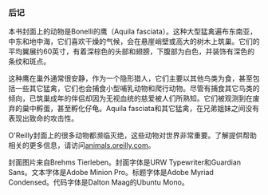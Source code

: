 ### 后记
本书封面上的动物是Bonelli的鹰（Aquila fasciata）。这种大型猛禽遍布东南亚，中东和地中海，它们喜欢干燥的气候，会在悬崖峭壁或高大的树木上筑巢。它们的平均翼展约60英寸，有着深棕色的头部和翅膀，下腹部为白色，并装饰有深色的条纹和斑点。  
  
这种鹰在巢外通常很安静，作为一个隐形猎人，它们主要以其他鸟类为食，甚至包括一些其它猛禽，它们也会捕食小型哺乳动物和爬行动物。尽管有捕食其它鸟类的倾向，已筑巢成年的伴侣却因为无视血统的慈爱被人们所熟知。它们被观测到在废弃的巢中孵蛋，甚至孵化仔龟。Aquila fasciata和其它猛禽，在兄弟姐妹之间没有表现出致命的攻击性。  
  
O'Reilly封面上的很多动物都濒临灭绝，这些动物对世界非常重要。了解提供帮助相关的更多信息，请访问[animals.oreilly.com](http://animals.oreilly.com/)。  
  
封面图片来自Brehms Tierleben。封面字体是URW Typewriter和Guardian Sans。文本字体是Adobe Minion Pro。标题字体是Adobe Myriad Condensed。代码字体是Dalton Maag的Ubuntu Mono。
